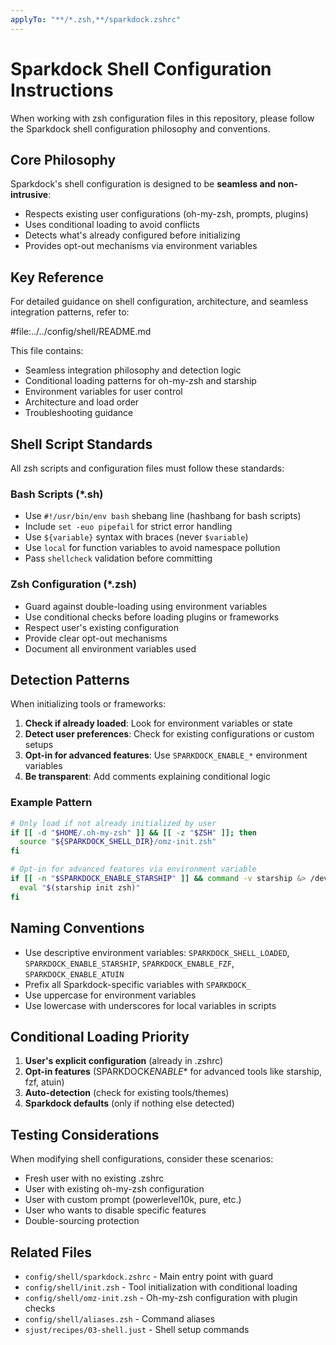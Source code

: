 ```yaml
---
applyTo: "**/*.zsh,**/sparkdock.zshrc"
---
```


# Sparkdock Shell Configuration Instructions

When working with zsh configuration files in this repository, please follow the Sparkdock shell configuration philosophy and conventions.

## Core Philosophy

Sparkdock's shell configuration is designed to be **seamless and non-intrusive**:

- Respects existing user configurations (oh-my-zsh, prompts, plugins)
- Uses conditional loading to avoid conflicts
- Detects what's already configured before initializing
- Provides opt-out mechanisms via environment variables

## Key Reference

For detailed guidance on shell configuration, architecture, and seamless integration patterns, refer to:

#file:../../config/shell/README.md

This file contains:

- Seamless integration philosophy and detection logic
- Conditional loading patterns for oh-my-zsh and starship
- Environment variables for user control
- Architecture and load order
- Troubleshooting guidance

## Shell Script Standards

All zsh scripts and configuration files must follow these standards:

### Bash Scripts (\*.sh)

- Use `#!/usr/bin/env bash` shebang line (hashbang for bash scripts)
- Include `set -euo pipefail` for strict error handling
- Use `${variable}` syntax with braces (never `$variable`)
- Use `local` for function variables to avoid namespace pollution
- Pass `shellcheck` validation before committing

### Zsh Configuration (\*.zsh)

- Guard against double-loading using environment variables
- Use conditional checks before loading plugins or frameworks
- Respect user's existing configuration
- Provide clear opt-out mechanisms
- Document all environment variables used

## Detection Patterns

When initializing tools or frameworks:

1. **Check if already loaded**: Look for environment variables or state
2. **Detect user preferences**: Check for existing configurations or custom setups
3. **Opt-in for advanced features**: Use `SPARKDOCK_ENABLE_*` environment variables
4. **Be transparent**: Add comments explaining conditional logic

### Example Pattern

```zsh
# Only load if not already initialized by user
if [[ -d "$HOME/.oh-my-zsh" ]] && [[ -z "$ZSH" ]]; then
  source "${SPARKDOCK_SHELL_DIR}/omz-init.zsh"
fi

# Opt-in for advanced features via environment variable
if [[ -n "$SPARKDOCK_ENABLE_STARSHIP" ]] && command -v starship &> /dev/null; then
  eval "$(starship init zsh)"
fi
```

## Naming Conventions

- Use descriptive environment variables: `SPARKDOCK_SHELL_LOADED`, `SPARKDOCK_ENABLE_STARSHIP`, `SPARKDOCK_ENABLE_FZF`, `SPARKDOCK_ENABLE_ATUIN`
- Prefix all Sparkdock-specific variables with `SPARKDOCK_`
- Use uppercase for environment variables
- Use lowercase with underscores for local variables in scripts

## Conditional Loading Priority

1. **User's explicit configuration** (already in .zshrc)
2. **Opt-in features** (SPARKDOCK*ENABLE*\* for advanced tools like starship, fzf, atuin)
3. **Auto-detection** (check for existing tools/themes)
4. **Sparkdock defaults** (only if nothing else detected)

## Testing Considerations

When modifying shell configurations, consider these scenarios:

- Fresh user with no existing .zshrc
- User with existing oh-my-zsh configuration
- User with custom prompt (powerlevel10k, pure, etc.)
- User who wants to disable specific features
- Double-sourcing protection

## Related Files

- `config/shell/sparkdock.zshrc` - Main entry point with guard
- `config/shell/init.zsh` - Tool initialization with conditional loading
- `config/shell/omz-init.zsh` - Oh-my-zsh configuration with plugin checks
- `config/shell/aliases.zsh` - Command aliases
- `sjust/recipes/03-shell.just` - Shell setup commands
